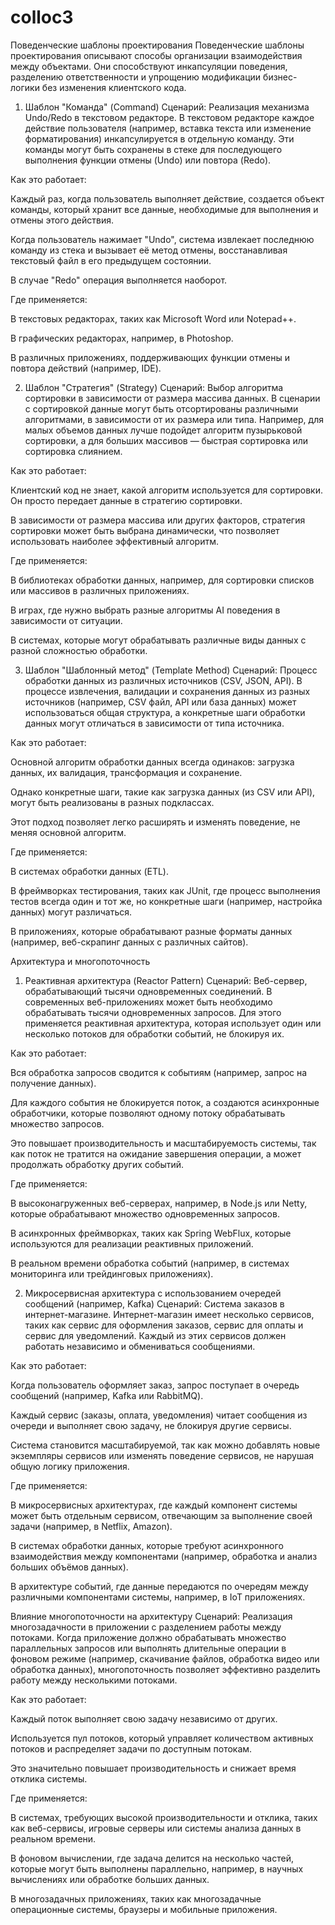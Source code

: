 # colloc3
Поведенческие шаблоны проектирования
Поведенческие шаблоны проектирования описывают способы организации взаимодействия между объектами. Они способствуют инкапсуляции поведения, разделению ответственности и упрощению модификации бизнес-логики без изменения клиентского кода.

1. Шаблон "Команда" (Command)
Сценарий: Реализация механизма Undo/Redo в текстовом редакторе.
В текстовом редакторе каждое действие пользователя (например, вставка текста или изменение форматирования) инкапсулируется в отдельную команду. Эти команды могут быть сохранены в стеке для последующего выполнения функции отмены (Undo) или повтора (Redo).

Как это работает:

Каждый раз, когда пользователь выполняет действие, создается объект команды, который хранит все данные, необходимые для выполнения и отмены этого действия.

Когда пользователь нажимает "Undo", система извлекает последнюю команду из стека и вызывает её метод отмены, восстанавливая текстовый файл в его предыдущем состоянии.

В случае "Redo" операция выполняется наоборот.

Где применяется:

В текстовых редакторах, таких как Microsoft Word или Notepad++.

В графических редакторах, например, в Photoshop.

В различных приложениях, поддерживающих функции отмены и повтора действий (например, IDE).

2. Шаблон "Стратегия" (Strategy)
Сценарий: Выбор алгоритма сортировки в зависимости от размера массива данных.
В сценарии с сортировкой данные могут быть отсортированы различными алгоритмами, в зависимости от их размера или типа. Например, для малых объемов данных лучше подойдет алгоритм пузырьковой сортировки, а для больших массивов — быстрая сортировка или сортировка слиянием.

Как это работает:

Клиентский код не знает, какой алгоритм используется для сортировки. Он просто передает данные в стратегию сортировки.

В зависимости от размера массива или других факторов, стратегия сортировки может быть выбрана динамически, что позволяет использовать наиболее эффективный алгоритм.

Где применяется:

В библиотеках обработки данных, например, для сортировки списков или массивов в различных приложениях.

В играх, где нужно выбрать разные алгоритмы AI поведения в зависимости от ситуации.

В системах, которые могут обрабатывать различные виды данных с разной сложностью обработки.

3. Шаблон "Шаблонный метод" (Template Method)
Сценарий: Процесс обработки данных из различных источников (CSV, JSON, API).
В процессе извлечения, валидации и сохранения данных из разных источников (например, CSV файл, API или база данных) может использоваться общая структура, а конкретные шаги обработки данных могут отличаться в зависимости от типа источника.

Как это работает:

Основной алгоритм обработки данных всегда одинаков: загрузка данных, их валидация, трансформация и сохранение.

Однако конкретные шаги, такие как загрузка данных (из CSV или API), могут быть реализованы в разных подклассах.

Этот подход позволяет легко расширять и изменять поведение, не меняя основной алгоритм.

Где применяется:

В системах обработки данных (ETL).

В фреймворках тестирования, таких как JUnit, где процесс выполнения тестов всегда один и тот же, но конкретные шаги (например, настройка данных) могут различаться.

В приложениях, которые обрабатывают разные форматы данных (например, веб-скрапинг данных с различных сайтов).

Архитектура и многопоточность
1. Реактивная архитектура (Reactor Pattern)
Сценарий: Веб-сервер, обрабатывающий тысячи одновременных соединений.
В современных веб-приложениях может быть необходимо обрабатывать тысячи одновременных запросов. Для этого применяется реактивная архитектура, которая использует один или несколько потоков для обработки событий, не блокируя их.

Как это работает:

Вся обработка запросов сводится к событиям (например, запрос на получение данных).

Для каждого события не блокируется поток, а создаются асинхронные обработчики, которые позволяют одному потоку обрабатывать множество запросов.

Это повышает производительность и масштабируемость системы, так как поток не тратится на ожидание завершения операции, а может продолжать обработку других событий.

Где применяется:

В высоконагруженных веб-серверах, например, в Node.js или Netty, которые обрабатывают множество одновременных запросов.

В асинхронных фреймворках, таких как Spring WebFlux, которые используются для реализации реактивных приложений.

В реальном времени обработка событий (например, в системах мониторинга или трейдинговых приложениях).

2. Микросервисная архитектура с использованием очередей сообщений (например, Kafka)
Сценарий: Система заказов в интернет-магазине.
Интернет-магазин имеет несколько сервисов, таких как сервис для оформления заказов, сервис для оплаты и сервис для уведомлений. Каждый из этих сервисов должен работать независимо и обмениваться сообщениями.

Как это работает:

Когда пользователь оформляет заказ, запрос поступает в очередь сообщений (например, Kafka или RabbitMQ).

Каждый сервис (заказы, оплата, уведомления) читает сообщения из очереди и выполняет свою задачу, не блокируя другие сервисы.

Система становится масштабируемой, так как можно добавлять новые экземпляры сервисов или изменять поведение сервисов, не нарушая общую логику приложения.

Где применяется:

В микросервисных архитектурах, где каждый компонент системы может быть отдельным сервисом, отвечающим за выполнение своей задачи (например, в Netflix, Amazon).

В системах обработки данных, которые требуют асинхронного взаимодействия между компонентами (например, обработка и анализ больших объёмов данных).

В архитектуре событий, где данные передаются по очередям между различными компонентами системы, например, в IoT приложениях.

Влияние многопоточности на архитектуру
Сценарий: Реализация многозадачности в приложении с разделением работы между потоками.
Когда приложение должно обрабатывать множество параллельных запросов или выполнять длительные операции в фоновом режиме (например, скачивание файлов, обработка видео или обработка данных), многопоточность позволяет эффективно разделить работу между несколькими потоками.

Как это работает:

Каждый поток выполняет свою задачу независимо от других.

Используется пул потоков, который управляет количеством активных потоков и распределяет задачи по доступным потокам.

Это значительно повышает производительность и снижает время отклика системы.

Где применяется:

В системах, требующих высокой производительности и отклика, таких как веб-сервисы, игровые серверы или системы анализа данных в реальном времени.

В фоновом вычислении, где задача делится на несколько частей, которые могут быть выполнены параллельно, например, в научных вычислениях или обработке больших данных.

В многозадачных приложениях, таких как многозадачные операционные системы, браузеры и мобильные приложения.

